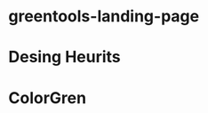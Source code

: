 # greentools-landing-page
# Desing Heurits 
# ColorGren  
     
        
      
      
      
       
